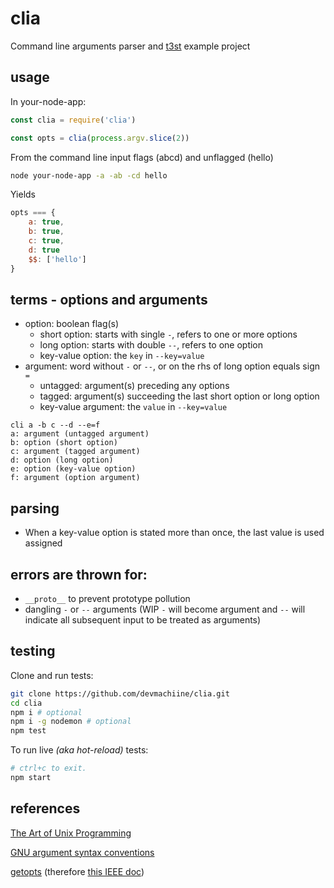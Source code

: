 #  clia

Command line arguments parser and [t3st](https://www.npmjs.com/package/t3st) example project

## usage

In your-node-app:

```js
const clia = require('clia')

const opts = clia(process.argv.slice(2))
```

From the command line input flags (abcd) and unflagged (hello)
```bash
node your-node-app -a -ab -cd hello
```

Yields
```js
opts === {
    a: true,
    b: true,
    c: true,
    d: true
    $$: ['hello']
}
```

## terms - options and arguments

* option: boolean flag(s)
    * short option: starts with single `-`, refers to one or more options
    * long option: starts with double `--`, refers to one option
    * key-value option: the `key` in `--key=value`
* argument: word without `-` or `--`, or on the rhs of long option equals sign `=`
    * untagged: argument(s) preceding any options
    * tagged: argument(s) succeeding the last short option or long option
    * key-value argument: the `value` in `--key=value`

```
cli a -b c --d --e=f
a: argument (untagged argument)
b: option (short option)
c: argument (tagged argument)
d: option (long option)
e: option (key-value option)
f: argument (option argument)
```

## parsing

 * When a key-value option is stated more than once, the last value is used assigned

## errors are thrown for:

* `__proto__`  to prevent prototype pollution
* dangling `-` or `--` arguments (WIP `-` will become argument and `--` will indicate all subsequent input to be treated as arguments)

## testing

Clone and run tests:

```bash
git clone https://github.com/devmachiine/clia.git
cd clia
npm i # optional
npm i -g nodemon # optional
npm test
```

To run live _(aka hot-reload)_ tests:
```bash
# ctrl+c to exit.
npm start 
```

## references

[The Art of Unix Programming](http://www.catb.org/~esr/writings/taoup/html/ch10s05.html)

[GNU argument syntax conventions](https://www.gnu.org/software/libc/manual/html_node/Argument-Syntax.html)

[getopts](https://github.com/jorgebucaran/getopts#readme) (therefore [this IEEE doc](https://pubs.opengroup.org/onlinepubs/9699919799/basedefs/V1_chap12.html#tag_12_02))